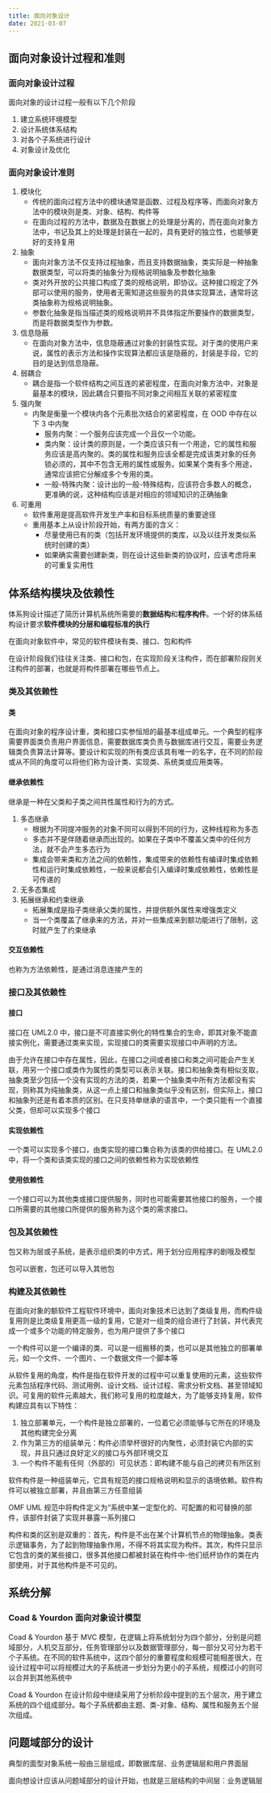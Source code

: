 ```yaml
---
title: 面向对象设计
date: 2021-03-07
---
```


## 面向对象设计过程和准则

### 面向对象设计过程

面向对象的设计过程一般有以下几个阶段

1. 建立系统环境模型
2. 设计系统体系结构
3. 对各个子系统进行设计
4. 对象设计及优化

### 面向对象设计准则

1. 模块化
   + 传统的面向过程方法中的模块通常是函数、过程及程序等，而面向对象方法中的模块则是类、对象、结构、构件等
   + 在面向过程的方法中，数据及在数据上的处理是分离的，而在面向对象方法中，书记及其上的处理是封装在一起的，具有更好的独立性，也能够更好的支持复用
2. 抽象
   +  面向对象方法不仅支持过程抽象，而且支持数据抽象，类实际是一种抽象数据类型，可以将类的抽象分为规格说明抽象及参数化抽象
   + 类对外开放的公共接口构成了类的规格说明，即协议。这种接口规定了外部可以使用的服务，使用者无需知道这些服务的具体实现算法，通常将这类抽象称为规格说明抽象。
   + 参数化抽象是指当描述类的规格说明并不具体指定所要操作的数据类型，而是将数据类型作为参数。
3. 信息隐蔽
   + 在面向对象方法中，信息隐蔽通过对象的封装性实现。对于类的使用户来说，属性的表示方法和操作实现算法都应该是隐蔽的，封装是手段，它的目的是达到信息隐蔽。
4. 弱耦合
   + 耦合是指一个软件结构之间互连的紧密程度，在面向对象方法中，对象是最基本的模块，因此耦合只要指不同对象之间相互关联的紧密程度
5. 强内聚
   + 内聚是衡量一个模块内各个元素批次结合的紧密程度，在 OOD 中存在以下 3 中内聚
     + 服务内聚：一个服务应该完成一个且仅一个功能。
     + 类内聚：设计类的原则是，一个类应该只有一个用途，它的属性和服务应该是高内聚的。类的属性和服务应该全都是完成该类对象的任务锁必须的，其中不包含无用的属性或服务。如果某个类有多个用途，通常应该把它分解成多个专用的类。
     + 一般-特殊内聚：设计出的一般-特殊结构，应该符合多数人的概念，更准确的说，这种结构应该是对相应的领域知识的正确抽象
6. 可重用
   + 软件重用是提高软件开发生产率和目标系统质量的重要途径
   + 重用基本上从设计阶段开始，有两方面的含义：
     + 尽量使用已有的类（包括开发环境提供的类库，以及以往开发类似系统时创建的类）
     + 如果确实需要创建新类，则在设计这些新类的协议时，应该考虑将来的可重复实用性

## 体系结构模块及依赖性

体系狗设计描述了简历计算机系统所需要的**数据结构**和**程序构件**。一个好的体系结构设计要求**软件模块的分层和编程标准的执行**

在面向对象软件中，常见的软件模块有类、接口、包和构件

在设计阶段我们往往关注类、接口和包，在实现阶段关注构件，而在部署阶段则关注构件的部署，也就是将构件部署在哪些节点上。

### 类及其依赖性

#### 类

在面向对象的程序设计重，类和接口实参恒旭的最基本组成单元。一个典型的程序需要界面类负责用户界面信息，需要数据库类负责与数据库进行交互，需要业务逻辑类负责算法计算等。要设计和实现的所有类应该具有唯一的名字，在不同的阶段或从不同的角度可以将他们称为设计类、实现类、系统类或应用类等。

#### 继承依赖性

继承是一种在父类和子类之间共性属性和行为的方式。

1. 多态继承
   + 根据为不同提冲服务的对象不同可以得到不同的行为，这种线程称为多态
   + 多态并不是伴随着继承而出现的。如果在子类中不覆盖父类中的任何方法，就不会产生多态行为
   + 集成会带来类和方法之间的依赖性，集成带来的依赖性有编译时集成依赖性和运行时集成依赖性，一般来说都会引入编译时集成依赖性，依赖性是可传递的
2. 无多态集成
3. 拓展继承和约束继承
   + 拓展集成是指子类继承父类的属性，并提供额外属性来增强类定义
   + 当一个类覆盖了继承来的方法，并对一些集成来到额功能进行了限制，这时就产生了约束继承

#### 交互依赖性

也称为方法依赖性，是通过消息连接产生的

### 接口及其依赖性

#### 接口

接口在 UML2.0 中，接口是不可直接实例化的特性集合的生命，即其对象不能直接实例化，需要通过类来实现，实现接口的类需要实现接口中声明的方法。

由于允许在接口中存在属性，因此，在接口之间或者接口和类之间可能会产生关联，用另一个接口或类作为属性的类型可以表示关联。接口和抽象类有相似支取，抽象类至少包括一个没有实现的方法的类，若果一个抽象类中所有方法都没有实现，则称其为纯抽象类，从这一点上接口和抽象类似乎没有区别，但实际上，接口和抽象列还是有着本质的区别。在只支持单继承的语言中，一个类只能有一个直接父类，但却可以实现多个接口

#### 实现依赖性

一个类可以实现多个接口，由类实现的接口集合称为该类的供给接口。在 UML2.0 中，将一个类和该类实现的接口之间的依赖性称为实现依赖性

#### 使用依赖性

一个接口可以为其他类或接口提供服务，同时也可能需要其他接口的服务，一个接口所需要的其他接口所提供的服务称为这个类的需求接口。

### 包及其依赖性

包又称为层或子系统，是表示组织类的中方式，用于划分应用程序的剧哦及模型

包可以嵌套，包还可以导入其他包

### 构建及其依赖性

在面向对象的额软件工程软件环境中，面向对象技术已达到了类级复用，而构件级复用则是比类级复用更高一级的复用，它是对一组类的组合进行了封装，并代表完成一个或多个功能的特定服务，也为用户提供了多个接口

一个构件可以是一个编译的类、可以是一组搬移的类，也可以是其他独立的部署单元，如一个文件、一个图片、一个数据文件一个脚本等

从软件复用的角度，构件是指在软件开发的过程中可以重复使用的元素，这些软件元素包括程序代码、测试用例、设计文档、设计过程、需求分析文档、甚至领域知识。可复用的软件元素越大，我们称可复用的粒度越大，为了能够支持复用，软件构建应具有以下特性：

1. 独立部署单元，一个构件是独立部署的，一位着它必须能够与它所在的环境及其他构建完全分离
2. 作为第三方的组装单元：构件必须举杯很好的内聚性，必须封装它内部的实现，并且只通过良好定义的接口与外部环境交互
3. 一个构件不能有任何（外部的）可见状态：即构建不能与自己的拷贝有所区别

软件构件是一种组装单元，它具有规范的接口规格说明和显示的语境依赖。软件构件可以被独立部署，并且由第三方任意组装

OMF UML 规范中将构件定义为“系统中某一定型化的、可配置的和可替换的部件，该部件封装了实现并暴露一系列接口

构件和类的区别是双重的：首先，构件是不出在某个计算机节点的物理抽象。类表示逻辑事务，为了起到物理抽象作用，不得不将其实现为构件。其次，构件只显示它包含的类的某些接口，很多其他接口都被封装在构件中-他们纸杯协作的类在内部使用，对于其他构件是不可见的。

## 系统分解

### Coad & Yourdon 面向对象设计模型

Coad & Yourdon 基于 MVC 模型，在逻辑上将系统划分为四个部分，分别是问题域部分，人机交互部分，任务管理部分以及数据管理部分，每一部分又可分为若干个子系统。在不同的软件系统中，这四个部分的重要程度和规模可能相差很大，在设计过程中可以将规模过大的子系统进一步划分为更小的子系统，规模过小的则可以合并到其他系统中

Coad & Yourdon 在设计阶段中继续采用了分析阶段中提到的五个层次，用于建立系统的四个组成部分。每个子系统都由主题、类-对象、结构、属性和服务五个层次组成。

## 问题域部分的设计

典型的面型对象系统一般由三层组成，即数据库层、业务逻辑层和用户界面层

面向想设计应该从问题域部分的设计开始，也就是三层结构的中间层：业务逻辑层

